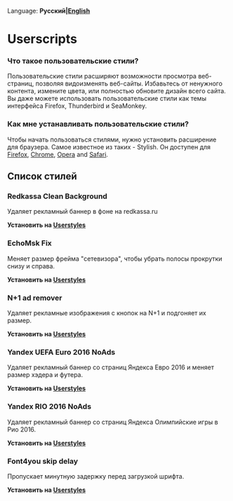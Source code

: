 Language: **Русский|[English](/README.md)**
# Userscripts

### Что такое пользовательские стили?

Пользовательские стили расширяют возможности просмотра веб-страниц, позволяя видоизменять веб-сайты. Избавьтесь от ненужного контента,
измените цвета, или полностью обновите дизайн всего сайта. Вы даже можете использовать пользовательские стили как темы интерфейса
Firefox, Thunderbird и SeaMonkey.

### Как мне устанавливать пользовательские стили?

Чтобы начать пользоваться стилями, нужно установить расширение для браузера.
Самое известное из таких - Stylish. Он доступен для
[Firefox](https://addons.mozilla.org/ru/firefox/addon/stylish/?src=external-userstyleshome),
[Chrome](https://chrome.google.com/webstore/detail/stylish/fjnbnpbmkenffdnngjfgmeleoegfcffe?hl=ru),
[Opera](https://addons.opera.com/ru/extensions/details/stylish/) and [Safari](http://sobolev.us/stylish/).

## Список стилей


### Redkassa Clean Background
Удаляет рекламный баннер в фоне на redkassa.ru

**Установить на [Userstyles](https://userstyles.org/styles/124333/redkassa-clean-background)**

### 	EchoMsk Fix
Меняет размер фрейма "сетевизора", чтобы убрать полосы прокрутки снизу и справа.

**Установить на [Userstyles](https://userstyles.org/styles/124334/echomskfix)**

### N+1 ad remover
Удаляет рекламные изображения c кнопок на N+1 и подгоняет их размер.

**Установить на [Userstyles](https://userstyles.org/styles/127888/n-1-ad-remover)**

### Yandex UEFA Euro 2016 NoAds
Удаляет рекламный баннер со страниц Яндекса Евро 2016 и меняет размер хэдера и футера.

**Установить на [Userstyles](https://userstyles.org/styles/129009/yandex-uefa-euro-2016-noads)**

### Yandex RIO 2016 NoAds 
Удаляет рекламный баннер со страниц Яндекса Олимпийские игры в Рио 2016.

**Установить на [Userstyles](https://userstyles.org/styles/131349/yandex-rio-2016-noads)**

### Font4you skip delay 
Пропускает минутную задержку перед загрузкой шрифта.

**Установить на [Userstyles](https://userstyles.org/styles/130229/font4you-skip-delay)**

